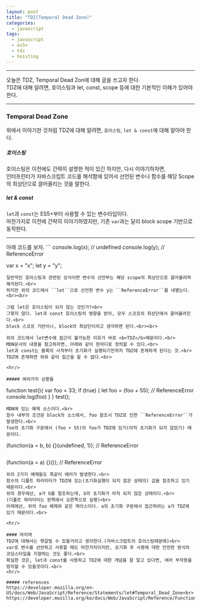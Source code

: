 ```yaml
---
layout: post
title: "TDZ(Temporal Dead Zone)"
categories:
  - javascript
tags:
  - javascript
  - es5+
  - tdz
  - hoisting
---
```

<hr/>

오늘은 TDZ, Temporal Dead Zon에 대해 글을 쓰고자 한다.<br>
TDZ에 대해 알려면, 호이스팅과 let, const, scope 등에 대한 기본적인 이해가 있어야 한다.
<hr/>

### Temporal Dead Zone
위에서 이야기한 것처럼 TDZ에 대해 알려면, ``호이스팅``, ``let & const``에 대해 알아야 한다.

##### 호이스팅
호이스팅은 이전에도 간략히 설명한 적이 있긴 하지만, 다시 이야기하자면,<br>
인터프린터가 자바스크립트 코드를 해석함에 있어서 선언된 변수나 함수를 해당 Scope의 최상단으로 끌어올리는 것을 말한다.<br>

##### let & const
``let``과 ``const``는 ES5+부터 사용할 수 있는 변수타입이다.<br> 
마찬가지로 이전에 간략히 이야기하였지만, 기존 ``var``과는 달리 block scope 기반으로 동작한다.<br>

<hr/>
아래 코드를 보자.
```
console.log(x);     // undefined
console.log(y);     // ReferenceError 

var x = "x";
let y = "y";
```
일반적인 호이스팅과 관련된 상식이면 변수의 선언부는 해당 scope의 최상단으로 끌어올려져 해석된다.<br>
하지만 위의 코드에서 ``let``으로 선언한 변수 y는 ``ReferenceError``를 내뱉는다.<br><br>

그럼 let은 호이스팅이 되지 않는 것인가?<br>
그렇지 않다. let과 const 호이스팅의 영향을 받아, 모두 스코프의 최상단에서 끌어올려진다.<br>
block 스코프 기반이니, block의 최상단이라고 생각하면 된다.<br><br>

위의 코드에서 let변수에 접근이 불가능한 이유가 바로 <b>TDZ</b>때문이다.<br>
MDN문서의 내용을 참고하자면, 아래와 같이 한마디로 정의할 수 있다.<br>
let과 const는 블록의 시작부터 초기화가 실행되기전까지 TDZ에 존재하게 된다는 것.<br>
TDZ에 존재하면 위와 같이 접근을 할 수 없다.<br>

<hr/>

##### 여러가지 상황들
```
function test(){
    var foo = 33;
    if (true) {
        let foo = (foo + 55); // ReferenceError
        console.log(foo)
    }
}
test();
```
MDN에 있는 예제 소스이다.<br>
함수 내부의 조건문 block의 소스에서, foo 참조시 TDZ로 인한 ``ReferenceError``가 발생한다.<br>
foo의 초기화 구문에서 (foo + 55)의 foo가 TDZ에 있기(아직 초기화가 되지 않았기) 때문이다.
```
(function(a = b, b) {}(undefined, 1)); // ReferenceError
```
```
(function(a = a) {}()); // ReferenceError
```
위의 2가지 예제들도 똑같이 에러가 발생한다.<br>
함수의 디폴트 파라미터가 TDZ에 있는(초기화실행이 되지 않은 상태의) 값을 참조하고 있기 때문이다.<br>
위의 경우에선, a가 b를 참조하는데, b의 초기화가 아직 되지 않은 상태이다.<br>
(디폴트 파라미터는 왼쪽에서 오른쪽으로 실행)<br>
아래에선, 위의 foo 예제와 같은 케이스이다. a의 초기화 구문에서 접근하려는 a가 TDZ에 있기 때문이다.<br>

<hr/>

#### 마치며
TDZ에 대해서는 헷갈릴 수 있을거라고 생각한다.(자바스크립트의 호이스팅때문에)<br>
var로 변수를 선언하고 사용할 때도 마찬가지이지만, 초기화 후 사용에 대한 안전한 방식의 코딩스타일을 지향하는 것도 좋다.<br>
확실한 것은, let과 const를 사용하고 TDZ에 대한 개념을 잘 알고 있다면, 여러 부작용을 방지할 수 있을것이다.<br>
<hr/>

##### references
https://developer.mozilla.org/en-US/docs/Web/JavaScript/Reference/Statements/let#Temporal_Dead_Zone<br>
https://developer.mozilla.org/ko/docs/Web/JavaScript/Reference/Functions/Default_parameters<br>